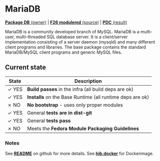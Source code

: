 # MariaDB

[**Package DB** (owner)](https://admin.fedoraproject.org/pkgdb/package/modules/mariadb/) |
[**F26 modulemd** (source)](http://pkgs.fedoraproject.org/cgit/modules/mariadb.git/tree/mariadb.yaml?h=f26) |
[**PDC** (result)](https://pdc.fedoraproject.org/rest_api/v1/unreleasedvariants/?active=True&variant_name=mariadb)

MariaDB is a community developed branch of MySQL. MariaDB is a multi-user, multi-threaded SQL database server. It is a client/server implementation consisting of a server daemon (mysqld) and many different client programs and libraries. The base package contains the standard MariaDB/MySQL client programs and generic MySQL files.

## Current state

| State | Description |
|-------|-------------|
| ✓ YES | **Build passes** in the infra (all build deps are ok) |
| ✓ YES | **Installs** on the Base Runtime (all runtime deps are ok) |
| ✗ NO  | **No bootstrap** - uses only proper modules |
| ✓ YES | General **tests are in dist-git** |
| ✓ YES | General **tests pass** |
| ✗ NO  | Meets the **Fedora Module Packaging Guidelines** |

### Notes

See [**README**](https://github.com/container-images/mariadb) on github for more details. 
See [**hib.docker**](https://hub.docker.com/r/modularitycontainers/mariadb/) for Dockerimage. 
